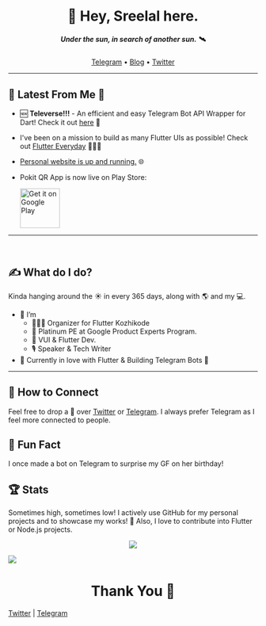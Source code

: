 <h1 align="center">👋 Hey, Sreelal here.</h1>
<h5 align="center">Under the sun, in search of another sun. 🛰</h5>
<p align="center">
  <a href="https://t.me/heysreelal">Telegram</a> •
  <a href="https://heysreelal.medium.com">Blog</a> •
  <a href="https://twitter.com/heysreelal">Twitter</a>
</p>

<hr/>

## 🦄 Latest From Me 🦄

- 🆕 **Televerse!!!** - An efficient and easy Telegram Bot API Wrapper for Dart! Check it out [here](https://pub.dev/packages/televerse) 🤖

- I've been on a mission to build as many Flutter UIs as possible! Check out [Flutter Everyday](https://github.com/HeySreelal/Flutter-Everyday) 👨🏻‍💻
- [Personal website is up and running.](https://heysreelal.web.app/) 🌐

- Pokit QR App is now live on Play Store:

  <a href="https://play.google.com/store/apps/details?id=com.pokitqr.pokitqr">
    <img alt="Get it on Google Play" src="https://play.google.com/intl/en_us/badges/static/images/badges/en_badge_web_generic.png" height="80"/>
  </a>

<hr>

<br>

## ✍️ What do I do?

Kinda hanging around the ☀️ in every 365 days, along with 🌎 and my 💻.

- 👀 I’m
  - 👨🏻‍💻 Organizer for Flutter Kozhikode
  - 🏅 Platinum PE at Google Product Experts Program.
  - 💙 VUI & Flutter Dev.
  - 🎙 Speaker & Tech Writer
- 💙 Currently in love with Flutter & Building Telegram Bots 💙

<hr/>

## 💬 How to Connect

Feel free to drop a 👋 over [Twitter](https://twitter.com/HeySreelal) or [Telegram](https://t.me/HeySreelal). I always prefer Telegram as I feel more connected to people.

## 🎯 Fun Fact

I once made a bot on Telegram to surprise my GF on her birthday!

## 🏆 Stats

Sometimes high, sometimes low! I actively use GitHub for my personal projects and to showcase my works! 🦄 Also, I love to contribute into Flutter or Node.js projects.

<div align="center">

![](https://github-readme-stats.vercel.app/api?username=heysreelal&show_icons=true&theme=dracula&line_height=27)

</div>

![](https://activity-graph.herokuapp.com/graph?username=heysreelal&theme=redical)

<h1 align="center">Thank You 🦄</h1>

[Twitter](https://twitter.com/HeySreelal) | [Telegram](https://t.me/heysreelal)
